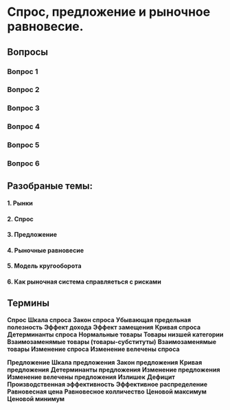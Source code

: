 
# Спрос, предложение и рыночное равновесие.

## Вопросы 
### Вопрос 1

### Вопрос 2 

### Вопрос 3

### Вопрос 4 

### Вопрос 5
### Вопрос 6

## Разобраные темы:
#### 1.  Рынки
#### 2. Спрос
#### 3. Предложение
#### 4. Рыночные равновесие
#### 5. Модель кругооборота
#### 6. Как рыночная система справляеться с рисками

## Термины
**Спрос**
**Шкала спроса**
**Закон спроса**
**Убывающая предельная полезность**
**Эффект дохода**
**Эффект замещения**
**Кривая спроса**
**Детерминанты спроса**
**Нормальные товары**
**Товары низшей категории**
**Взаимозаменямые товары (товары-субституты)**
**Взаимозаменямые товары**
**Изменение спроса**
**Изменение велечены спроса**

**Предложение** 
**Шкала предложения** 
**Закон предложения** 
**Кривая предложения** 
**Детерминанты предложения**
**Изменение предложения**
**Изменение велечены предложения**
**Излишек**
**Дефицит**
**Производственная эффективность**
**Эффективное распределение** 
**Равновесная цена** 
**Равновесное колличество**
**Ценовой максимум**
**Ценовой минимум**
